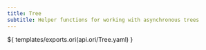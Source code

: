 ```yaml
---
title: Tree
subtitle: Helper functions for working with asynchronous trees
---
```


${ templates/exports.ori(api.ori/Tree.yaml) }
